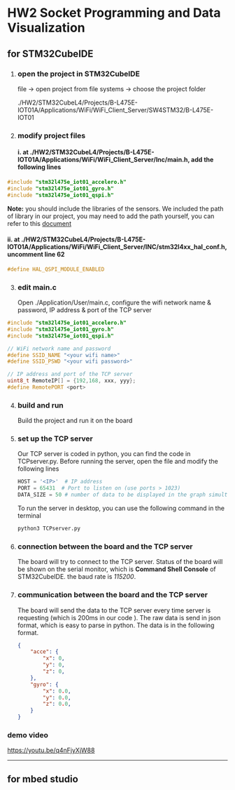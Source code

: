 # HW2 Socket Programming and Data Visualization

## for STM32CubeIDE

1.  ### open the project in STM32CubeIDE

    file -> open project from file systems -> choose the project folder

    ./HW2/STM32CubeL4/Projects/B-L475E-IOT01A/Applications/WiFi/WiFi_Client_Server/SW4STM32/B-L475E-IOT01

2.  ### modify project files

    #### i. at ./HW2/STM32CubeL4/Projects/B-L475E-IOT01A/Applications/WiFi/WiFi_Client_Server/Inc/main.h, add the following lines

```cpp
#include "stm32l475e_iot01_accelero.h"
#include "stm32l475e_iot01_gyro.h"
#include "stm32l475e_iot01_qspi.h"
```

**Note:** you should include the libraries of the sensors. We included the path of library in our project, you may need to add the path yourself, you can refer to this [document](https://wiki.st.com/stm32mcu/wiki/STM32StepByStep:Step4_Sensors_usage)

#### ii. at ./HW2/STM32CubeL4/Projects/B-L475E-IOT01A/Applications/WiFi/WiFi_Client_Server/INC/stm32l4xx_hal_conf.h, uncomment line 62

```cpp
#define HAL_QSPI_MODULE_ENABLED
```

3.  ### edit main.c

    Open ./Application/User/main.c, configure the wifi network name & password, IP address & port of the TCP server

```cpp
#include "stm32l475e_iot01_accelero.h"
#include "stm32l475e_iot01_gyro.h"
#include "stm32l475e_iot01_qspi.h"

// WiFi network name and password
#define SSID_NAME "<your wifi name>"
#define SSID_PSWD "<your wifi password>"

// IP address and port of the TCP server
uint8_t RemoteIP[] = {192,168, xxx, yyy};
#define RemotePORT <port>
```

4. ### build and run

   Build the project and run it on the board

5. ### set up the TCP server

    Our TCP server is coded in python, you can find the code in TCPserver.py. Before running the server, open the file and modify the following lines

    ```python
    HOST = '<IP>'  # IP address
    PORT = 65431  # Port to listen on (use ports > 1023)
    DATA_SIZE = 50 # number of data to be displayed in the graph simultaneously, you can change it to any number you want
    ```
    
    To run the server in desktop, you can use the following command in the terminal

    ```bash
    python3 TCPserver.py 
    ```

6. ### connection between the board and the TCP server

   The board will try to connect to the TCP server. Status of the board will be shown on the serial monitor, which is **Command Shell Console** of STM32CubeIDE. the baud rate is _115200_.

7. ### communication between the board and the TCP server

   The board will send the data to the TCP server every time server is requesting (which is 200ms in our code ). The raw data is send in json format, which is easy to parse in python. The data is in the following format.

   ```json
   {
       "acce": {
           "x": 0,
           "y": 0,
           "z": 0,
       },
       "gyro": {
           "x": 0.0,
           "y": 0.0,
           "z": 0.0,
       }
   }
   ```

### demo video
https://youtu.be/q4nFjyXjW88

---

## for mbed studio
